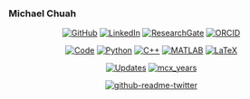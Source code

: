 ### Michael Chuah

<p align="center">
    <a href="https://github.com/mcx" target="_blank"><img alt="GitHub" src="https://img.shields.io/badge/-@mcx-181717?style=flat-square&logo=GitHub&logoColor=white"></a>
    <a href="https://www.linkedin.com/in/michaelchuah" target="_blank"><img alt="LinkedIn" src="https://img.shields.io/badge/-LinkedIn-0077B5?style=flat-square&logo=Linkedin&logoColor=white"></a>
    <a href="https://www.researchgate.net/profile/Michael-Chuah" target="_blank"><img alt="ResearchGate" src="https://img.shields.io/badge/-ResearchGate-00CCBB?style=flat-square&logo=ResearchGate&logoColor=white"></a>
    <a href="https://orcid.org/0000-0002-0172-0339" target="_blank"><img alt="ORCID" src="https://img.shields.io/badge/-ORCID-A6CE39?style=flat-square&logo=ORCID&logoColor=white"></a>
</p>

<p align="center">
    <a href="https://github.com/mcx?tab=repositories" target="_blank"><img alt="Code" src="https://img.shields.io/badge/-code-000000?style=flat-square&logo=Plex&logoColor=white"></a>
    <a href="https://github.com/mcx?tab=repositories&language=python" target="_blank"><img alt="Python" src="https://img.shields.io/badge/-python-3776AB?style=flat-square&logo=Python&logoColor=white"></a>
    <a href="https://github.com/mcx?tab=repositories&language=c%2B%2B" target="_blank"><img alt="C++" src="https://img.shields.io/badge/-C%2B%2B-00599C?style=flat-square&logo=C%2B%2B&logoColor=white"></a>
    <a href="https://github.com/mcx?tab=repositories&language=matlab" target="_blank"><img alt="MATLAB" src="https://img.shields.io/badge/-MATLAB-0076A8?style=flat-square&logo=Mathworks&logoColor=white"></a>
    <a href="https://github.com/mcx?tab=repositories&language=TeX" target="_blank"><img alt="LaTeX" src="https://img.shields.io/badge/-LaTeX-008080?style=flat-square&logo=LaTeX&logoColor=white"></a>
</p>


<p align="center">
    <a href="https://github.com/mcx?tab=followers"><img alt="Updates" src="https://img.shields.io/badge/--000000?style=flat-square&logo=RSS&logoColor=white&label=Updates"></a>
    <a href="https://github.com/mcx" target="_blank"><img alt="mcx_years" src="https://badges.strrl.dev/years/mcx?logo=GitHub&label=Years&color=success&logoColor=white&style=flat-square"/></a>
</p>



<!--
<p align="center">
    <img alt = "GitHub Stats" src="https://github-readme-stats.vercel.app/api?username=mcx&theme=gotham&show_icons=true">
    <br>
    <img alt = "Top Language" src="https://github-readme-stats.vercel.app/api/top-langs/?username=mcx&theme=gotham&show_icons=true">
</p>
-->

<p align="center">
    <a href="https://twitter.com/mcccxx)"><img alt="github-readme-twitter" src="https://github-readme-twitter.gazf.vercel.app/api?id=mcccxx&layout=wide&dark_mode=on"></a>
</p>

<!-- [![github-readme-twitter](https://github-readme-twitter.gazf.vercel.app/api?id=mcccxx&layout=wide&dark_mode=on)](https://twitter.com/mcccxx) -->

<!--
**mcx/mcx** is a ✨ _special_ ✨ repository because its `README.md` (this file) appears on your GitHub profile.

Here are some ideas to get you started:

- 🔭 I’m currently working on ...
- 🌱 I’m currently learning ...
- 👯 I’m looking to collaborate on ...
- 🤔 I’m looking for help with ...
- 💬 Ask me about ...
- 📫 How to reach me: ...
- 😄 Pronouns: ...
- ⚡ Fun fact: ...
-->
